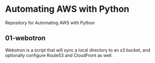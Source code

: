 # Automating AWS with Python
Repository for Automating AWS with Python

## 01-webotron

Webotron is a script that will sync a local directory to an s3 bucket, and optionally configure Route53 and CloudFront as well.
